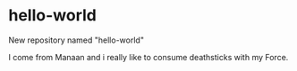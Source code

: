 # hello-world
New repository named "hello-world"

I come from Manaan and i really like to consume deathsticks with my Force.

